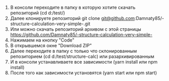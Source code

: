 1. В консоли переходите в папку в которую хотите скачать репозиторий (cd d:/test/)
2. Далее клонируете репозиторий git clone git@github.com:Damnaty85/-structure-calculation-very-simple-.git
3. Или можно скачать репозиторий архивом с этой страницы https://github.com/Damnaty85/-structure-calculation-very-simple-
4.  Нажимаем на кнопку "Code"
5. В открывшемся окне "Download ZIP"
6. Далее переходите в папку с только что склонированным репозиторием (cd d:/test/structure-calc) или разархивированным
7. И в консоли устанавливаете все зависимости (yarn install или npm install)
8. После того как зависимости установятся (yarn start или npm start)
